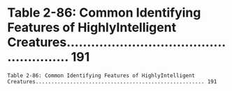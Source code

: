 # Table 2-86: Common Identifying Features of HighlyIntelligent Creatures...................................................... 191

```
Table 2-86: Common Identifying Features of HighlyIntelligent Creatures...................................................... 191
```
